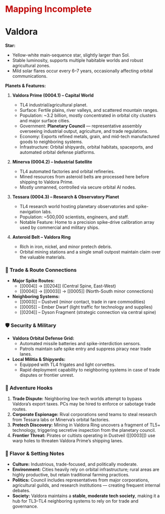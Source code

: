 # <font color="#c00000">Mapping Incomplete</font>
# Valdora

**Star:**
- Yellow-white main-sequence star, slightly larger than Sol.
- Stable luminosity, supports multiple habitable worlds and robust agricultural zones.
- Mild solar flares occur every 6–7 years, occasionally affecting orbital communications.

**Planets & Features:**
1. **Valdora Prime (0004.1) – Capital World**
    - TL4 industrial/agricultural planet.
    - Surface: Fertile plains, river valleys, and scattered mountain ranges.
    - Population: ~3.2 billion, mostly concentrated in orbital city clusters and major surface cities.
    - Government: **Planetary Council** — representative assembly overseeing industrial output, agriculture, and trade regulations.
    - Economy: Exports refined metals, grain, and mid-tech manufactured goods to neighboring systems.
    - Infrastructure: Orbital shipyards, orbital habitats, spaceports, and automated orbital defense platforms.

2. **Minerva (0004.2) – Industrial Satellite**
    - TL4 automated factories and orbital refineries.
    - Mined resources from asteroid belts are processed here before shipping to Valdora Prime.
    - Mostly unmanned, controlled via secure orbital AI nodes.

3. **Tessara (0004.3) – Research & Observatory Planet**
    - TL4 research world hosting planetary observatories and spike-navigation labs.
    - Population: ~500,000 scientists, engineers, and staff.
    - Notable Feature: Home to a precision spike-drive calibration array used by commercial and military ships.

4. **Asteroid Belt – Valdora Ring**
    - Rich in iron, nickel, and minor pretech debris.
    - Orbital mining stations and a single small outpost maintain claim over the valuable materials.

### 🚀 Trade & Route Connections

- **Major Spike Routes:**
    - [[0004]] → [[0204]] (Central Spine, East-West)
    - [[0004]] → [[0003]] → [[0005]] (North-South minor connections)
- **Neighboring Systems:**
    - [[0003]] – Dustveil (minor contact, trade in rare commodities)
    - [[0005]] – Ember Dwarf (light traffic for technology and supplies)
    - [[0204]] – Dyson Fragment (strategic connection via central spine)

### 🛡️ Security & Military

- **Valdora Orbital Defense Grid:**
    - Automated missile batteries and spike-interdiction sensors.
    - Patrols maintain safe spike entry and suppress piracy near trade lanes.
- **Local Militia & Shipyards:**
    - Equipped with TL4 frigates and light corvettes.
    - Rapid deployment capability to neighboring systems in case of trade disputes or frontier unrest.

### 🧭 Adventure Hooks

1. **Trade Dispute:** Neighboring low-tech worlds attempt to bypass Valdora’s export taxes. PCs may be hired to enforce or sabotage trade routes.
2. **Corporate Espionage:** Rival corporations send teams to steal research from Tessara labs or Minerva’s orbital factories.
3. **Pretech Discovery:** Mining in Valdora Ring uncovers a fragment of TL5+ technology, triggering secretive inspection from the planetary council.
4. **Frontier Threat:** Pirates or cultists operating in Dustveil ([[0003]]) use warp holes to threaten Valdora Prime’s shipping lanes.

### 🌟 Flavor & Setting Notes

- **Culture:** Industrious, trade-focused, and politically moderate.
- **Environment:** Cities heavily rely on orbital infrastructure; rural areas are highly productive, but retain traditional farming practices.
- **Politics:** Council includes representatives from major corporations, agricultural guilds, and research institutions — creating frequent internal debates.
- **Society:** Valdora maintains a **stable, moderate tech society**, making it a hub for TL3–TL4 neighboring systems to rely on for trade and governance.